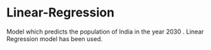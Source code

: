 # Linear-Regression

Model which predicts the population of India in the year 2030 .
Linear Regression model has been used. 
